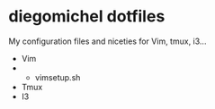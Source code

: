 # diegomichel dotfiles
My configuration files and niceties for Vim, tmux, i3...

- Vim
- - vimsetup.sh
- Tmux
- I3
